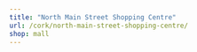 ```yaml
---
title: "North Main Street Shopping Centre"
url: /cork/north-main-street-shopping-centre/
shop: mall
---
```

